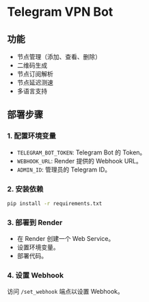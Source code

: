 # Telegram VPN Bot

## 功能
- 节点管理（添加、查看、删除）
- 二维码生成
- 节点订阅解析
- 节点延迟测速
- 多语言支持

## 部署步骤

### 1. 配置环境变量
- `TELEGRAM_BOT_TOKEN`: Telegram Bot 的 Token。
- `WEBHOOK_URL`: Render 提供的 Webhook URL。
- `ADMIN_ID`: 管理员的 Telegram ID。

### 2. 安装依赖
```bash
pip install -r requirements.txt
```

### 3. 部署到 Render
- 在 Render 创建一个 Web Service。
- 设置环境变量。
- 部署代码。

### 4. 设置 Webhook
访问 `/set_webhook` 端点以设置 Webhook。